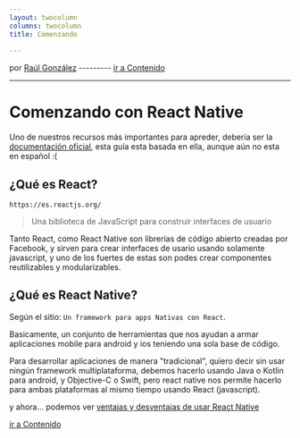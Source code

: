 ```yaml
---
layout: twocolumn
columns: twocolumn
title: Comenzando
 
---
```

por [Raúl González](https://twitter.com/soyraulgonzalez)  ---------   [ir a Contenido](/contenido.html)

---
# Comenzando con React Native

Uno de nuestros recursos más importantes para apreder, debería ser la [documentación oficial](https://reactnative.dev/docs/getting-started), esta guía esta basada en ella, aunque aún no esta en español :(


## ¿Qué es React?

`https://es.reactjs.org/`

> Una biblioteca de JavaScript para construir interfaces de usuario

Tanto React, como React Native son librerias de código abierto creadas por Facebook, y sirven para crear interfaces de usario usando solamente javascript, y uno de los fuertes de estas son podes crear componentes reutilizables y modularizables.
## ¿Qué es React Native?

Según el sitio: `Un framework para apps Nativas con React`.

Basicamente, un conjunto de herramientas que nos ayudan a armar aplicaciones mobile para android y ios teniendo una sola base de código.

Para desarrollar aplicaciones de manera "tradicional", quiero decir sin usar ningún framework multiplataforma, debemos hacerlo usando Java o Kotlin para android, y Objective-C o Swift, pero react native nos permite hacerlo para ambas plataformas al mismo tiempo usando React (javascript).

y ahora... podemos ver  [ventajas y desventajas de usar React Native](./ventajas.html)

[ir a Contenido](/contenido.html)
